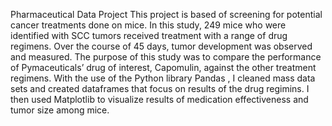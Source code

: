 Pharmaceutical Data Project
This project is based of screening for potential cancer treatments done on mice. In this study, 249 mice who were identified with SCC tumors received treatment with a range of drug regimens. Over the course of 45 days, tumor development was observed and measured. The purpose of this study was to compare the performance of Pymaceuticals’ drug of interest, Capomulin, against the other treatment regimens. With the use of the Python library Pandas , I cleaned mass data sets and created dataframes that focus on results of the drug regimins. I then used Matplotlib to visualize results of medication effectiveness and tumor size among mice.
